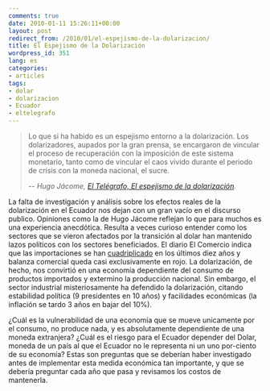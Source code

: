 ```yaml
---
comments: true
date: 2010-01-11 15:26:11+00:00
layout: post
redirect_from: /2010/01/el-espejismo-de-la-dolarizacion/
title: El Espejismo de la Dolarización
wordpress_id: 351
lang: es
categories:
- articles
tags:
- dolar
- dolarizacion
- Ecuador
- eltelegrafo
---
```


> Lo que si ha habido es un espejismo entorno a la dolarización. Los dolarizadores, aupados por la gran prensa, se encargaron de vincular el proceso de recuperación con la imposición de este sistema monetario, tanto como de vincular el caos vivido durante el periodo de crisis con la moneda nacional, el sucre.
>
> -- <cite>Hugo Jácome, [El Telégrafo, El espejismo de la dolarización](http://www.eltelegrafo.com.ec/opinion/columnista/archive/opinion/columnistas/2010/01/11/El-espejismo-de-la-dolarizaci_F300_n.aspx).</cite>


La falta de investigación y análisis sobre los efectos reales de la dolarización en el Ecuador nos dejan con un gran vacío en el discurso publico. Opiniones como la de Hugo Jácome reflejan lo que para muchos es una experiencia anecdótica. Resulta a veces curioso entender como los sectores que se vieron afectados por la transición al dolar han mantenido lazos políticos con los sectores beneficiados. El diario El Comercio indica que las importaciones se han [cuadriplicado](http://ww1.elcomercio.com/noticiaEC.asp?id_noticia=327699&id_seccion=6) en los últimos diez años y balanza comercial queda casi exclusivamente en rojo. La dolarización, de hecho, nos convirtió en una economía dependiente del consumo de productos importados y extermino la producción nacional. Sin embargo, el sector industrial misteriosamente ha defendido la dolarización, citando estabilidad política (9 presidentes en 10 años) y facilidades económicas (la inflación se tardo 3 años en bajar del 10%).

¿Cuál es la vulnerabilidad de una economía que se mueve unicamente por el consumo, no produce nada, y es absolutamente dependiente de una moneda extranjera? ¿Cuál es el riesgo para el Ecuador depender del Dolar, moneda de un país al que el Ecuador no le representa ni un uno por-ciento de su economía? Estas son preguntas que se deberían haber investigado antes de implementar esta medida económica tan importante, y que se debería preguntar cada año que pasa y revisamos los costos de mantenerla. 
